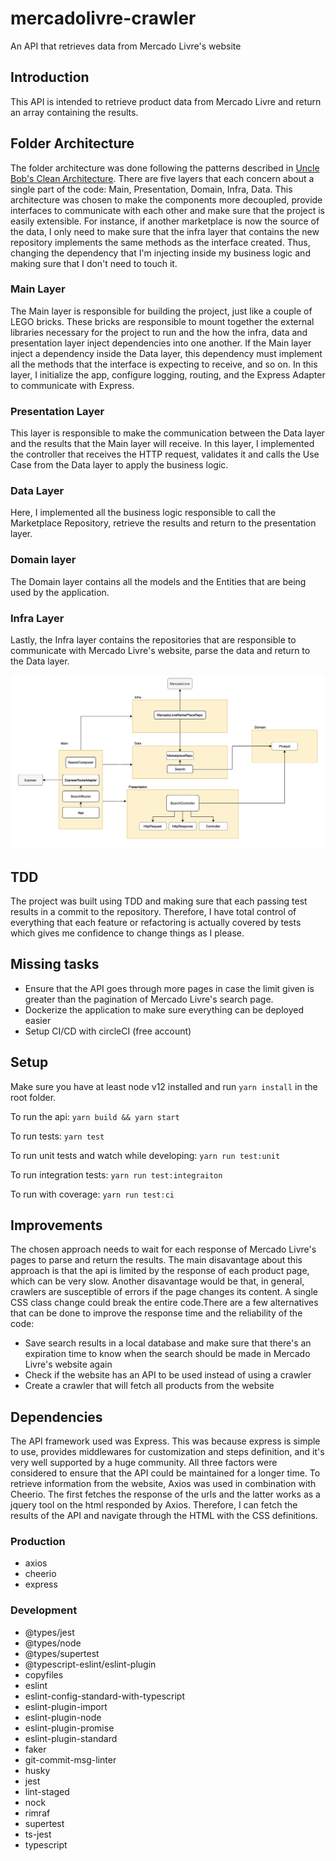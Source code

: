 # mercadolivre-crawler
An API that retrieves data from Mercado Livre's website


## Introduction

This API is intended to retrieve product data from Mercado Livre and return an array containing the results.

## Folder Architecture

The folder architecture was done following the patterns described in [Uncle Bob's Clean Architecture](https://blog.cleancoder.com/uncle-bob/2012/08/13/the-clean-architecture.html). There are five layers that each concern about a single part of the code: Main, Presentation, Domain, Infra, Data. This architecture was chosen to make the components more decoupled, provide interfaces to communicate with each other and make sure that the project is easily extensible. For instance, if another marketplace is now the source of the data, I only need to make sure that the infra layer that contains the new repository implements the same methods as the interface created. Thus, changing the dependency that I'm injecting inside my business logic and making sure that I don't need to touch it.

### Main Layer
The Main layer is responsible for building the project, just like a couple of LEGO bricks. These bricks are responsible to mount together the external libraries necessary for the project to run and the how the infra, data and presentation layer inject dependencies into one another. If the Main layer inject a dependency inside the Data layer, this dependency must implement all the methods that the interface is expecting to receive, and so on. In this layer, I initialize the app, configure logging, routing, and the Express Adapter to communicate with Express.

### Presentation Layer
This layer is responsible to make the communication between the Data layer and the results that the Main layer will receive. In this layer, I implemented the controller that receives the HTTP request, validates it and calls the Use Case from the Data layer to apply the business logic.

### Data Layer
Here, I implemented all the business logic responsible to call the Marketplace Repository, retrieve the results and return to the presentation layer.

### Domain layer
The Domain layer contains all the models and the Entities that are being used by the application.

### Infra Layer
Lastly, the Infra layer contains the repositories that are responsible to communicate with Mercado Livre's website, parse the data and return to the Data layer.

![Image of the architecture](./images/architecture-planning.png)

## TDD

The project was built using TDD and making sure that each passing test results in a commit to the repository. Therefore, I have total control of everything that each feature or refactoring is actually covered by tests which gives me confidence to change things as I please.

## Missing tasks

- Ensure that the API goes through more pages in case the limit given is greater than the pagination of Mercado Livre's search page.
- Dockerize the application to make sure everything can be deployed easier
- Setup CI/CD with circleCI (free account)

## Setup

Make sure you have at least node v12 installed and run `yarn install` in the root folder.

To run the api:
  ```yarn build && yarn start```

To run tests:
  ```yarn test```

To run unit tests and watch while developing:
  ```yarn run test:unit```

To run integration tests:
  ```yarn run test:integraiton```

To run with coverage:
  ```yarn run test:ci```

## Improvements

The chosen approach needs to wait for each response of Mercado Livre's pages to parse and return the results. The main disavantage about this approach is that the api is limited by the response of each product page, which can be very slow. Another disavantage would be that, in general, crawlers are susceptible of errors if the page changes its content. A single CSS class change could break the entire code.There are a few alternatives that can be done to improve the response time and the reliability of the code:

- Save search results in a local database and make sure that there's an expiration time to know when the search should be made in Mercado Livre's website again
- Check if the website has an API to be used instead of using a crawler
- Create a crawler that will fetch all products from the website

## Dependencies

The API framework used was Express. This was because express is simple to use, provides middlewares for customization and steps definition, and it's very well supported by a huge community. All three factors were considered to ensure that the API could be maintained for a longer time.
To retrieve information from the website, Axios was used in combination with Cheerio. The first fetches the response of the urls and the latter works as a jquery tool on the html responded by Axios. Therefore, I can fetch the results of the API and navigate through the HTML with the CSS definitions.

### Production
  - axios
  - cheerio
  - express

### Development
  - @types/jest
  - @types/node
  - @types/supertest
  - @typescript-eslint/eslint-plugin
  - copyfiles
  - eslint
  - eslint-config-standard-with-typescript
  - eslint-plugin-import
  - eslint-plugin-node
  - eslint-plugin-promise
  - eslint-plugin-standard
  - faker
  - git-commit-msg-linter
  - husky
  - jest
  - lint-staged
  - nock
  - rimraf
  - supertest
  - ts-jest
  - typescript
